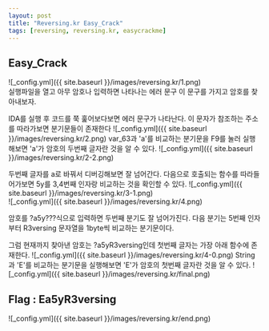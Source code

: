 ```yaml
---
layout: post
title: "Reversing.kr Easy_Crack"
tags: [reversing, reversing.kr, easycrackme]
---
```


## Easy_Crack

![_config.yml]({{ site.baseurl }}/images/reversing.kr/1.png)  
실행파일을 열고 아무 암호나 입력하면 나타나는 에러 문구
이 문구를 가지고 암호를 찾아내보자.

IDA를 실행 후 코드를 쭉 훑어보다보면 에러 문구가 나타난다. 
이 문자가 참조하는 주소를 따라가보면 분기문들이 존재한다
![_config.yml]({{ site.baseurl }}/images/reversing.kr/2.png) 
var_63과 'a'를 비교하는 분기문을 F9를 눌러 실행해보면 'a'가 암호의 두번째 글자란 것을 알 수 있다.
![_config.yml]({{ site.baseurl }}/images/reversing.kr/2-2.png) 

두번째 글자를 a로 바꿔서 디버깅해보면 잘 넘어간다. 다음으로 호출되는 함수를 따라들어가보면 5y를 3,4번째 인자랑 비교하는 것을 확인할 수 있다.
![_config.yml]({{ site.baseurl }}/images/reversing.kr/3-1.png)  
![_config.yml]({{ site.baseurl }}/images/reversing.kr/4.png)  

암호를 ?a5y???식으로 입력하면 두번째 분기도 잘 넘어가진다. 다음 분기는 5번째 인자부터 R3versing 문자열을 1byte씩 비교하는 분기문이다.

그럼 현재까지 찾아낸 암호는 ?a5yR3versing인데 첫번째 글자는 가장 아래 함수에 존재한다.
![_config.yml]({{ site.baseurl }}/images/reversing.kr/4-0.png) 
String과 'E'를 비교하는 분기문을 실행해보면 'E'가 암호의 첫번째 글자란 것을 알 수 있다.
![_config.yml]({{ site.baseurl }}/images/reversing.kr/final.png)   

## Flag : Ea5yR3versing

![_config.yml]({{ site.baseurl }}/images/reversing.kr/end.png) 
